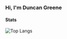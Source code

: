 ### Hi, I'm Duncan Greene

#### Stats

![Top Langs](https://github-readme-stats.vercel.app/api/top-langs/?username=DuncBoi&exclude_repo=Squabble,SignLanguageClassifier)
